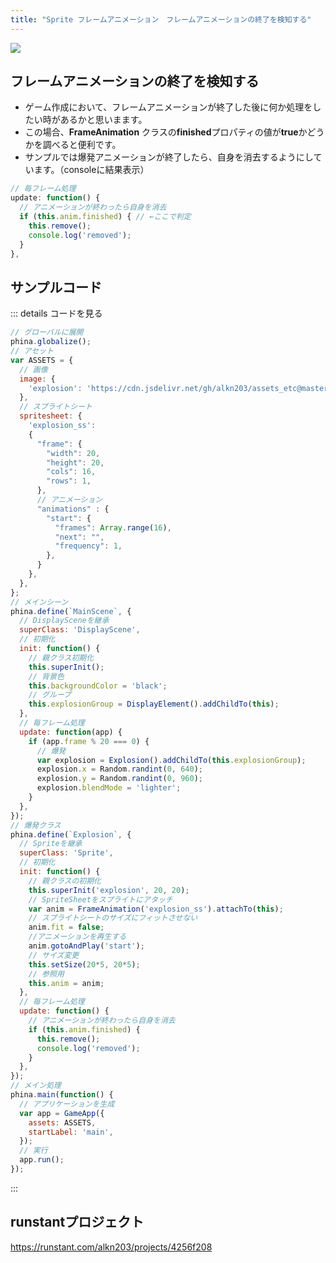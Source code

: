 ```yaml
---
title: "Sprite フレームアニメーション　フレームアニメーションの終了を検知する"
---
```


![](https://storage.googleapis.com/zenn-user-upload/sb9judh7ubwczn5da03rljzu8pvv)


## フレームアニメーションの終了を検知する
* ゲーム作成において、フレームアニメーションが終了した後に何か処理をしたい時があるかと思いまます。
* この場合、**FrameAnimation** クラスの**finished**プロパティの値が**true**かどうかを調べると便利です。
* サンプルでは爆発アニメーションが終了したら、自身を消去するようにしています。（consoleに結果表示）

```js
// 毎フレーム処理
update: function() {
  // アニメーションが終わったら自身を消去
  if (this.anim.finished) { // ←ここで判定
    this.remove();
    console.log('removed');
  }
},
```

## サンプルコード
::: details コードを見る
```js
// グローバルに展開
phina.globalize();
// アセット
var ASSETS = {
  // 画像
  image: {
    'explosion': 'https://cdn.jsdelivr.net/gh/alkn203/assets_etc@master/explosion.png',
  },
  // スプライトシート
  spritesheet: {
    'explosion_ss':
    {
      "frame": {
        "width": 20,
        "height": 20,
        "cols": 16,
        "rows": 1,
      },
      // アニメーション
      "animations" : {
        "start": {
          "frames": Array.range(16),
          "next": "",
          "frequency": 1,
        },
      }
    },
  },
};
// メインシーン
phina.define(`MainScene`, {
  // DisplaySceneを継承
  superClass: 'DisplayScene',
  // 初期化
  init: function() {
    // 親クラス初期化
    this.superInit();
    // 背景色
    this.backgroundColor = 'black';
    // グループ
    this.explosionGroup = DisplayElement().addChildTo(this);
  },
  // 毎フレーム処理
  update: function(app) {
    if (app.frame % 20 === 0) {
      // 爆発
      var explosion = Explosion().addChildTo(this.explosionGroup);
      explosion.x = Random.randint(0, 640);
      explosion.y = Random.randint(0, 960);
      explosion.blendMode = 'lighter';
    }
  },
});
// 爆発クラス
phina.define(`Explosion`, {
  // Spriteを継承
  superClass: 'Sprite',
  // 初期化
  init: function() {
    // 親クラスの初期化
    this.superInit('explosion', 20, 20);
    // SpriteSheetをスプライトにアタッチ
    var anim = FrameAnimation('explosion_ss').attachTo(this);
    // スプライトシートのサイズにフィットさせない
    anim.fit = false;
    //アニメーションを再生する
    anim.gotoAndPlay('start');
    // サイズ変更
    this.setSize(20*5, 20*5);
    // 参照用
    this.anim = anim;
  },
  // 毎フレーム処理
  update: function() {
    // アニメーションが終わったら自身を消去
    if (this.anim.finished) {
      this.remove();
      console.log('removed');
    }
  },
});
// メイン処理
phina.main(function() {
  // アプリケーションを生成
  var app = GameApp({
    assets: ASSETS,
    startLabel: 'main',
  });
  // 実行
  app.run();
});
```
:::

## runstantプロジェクト
https://runstant.com/alkn203/projects/4256f208
